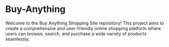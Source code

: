 # Buy-Anything
Welcome to the Buy Anything Shopping Site repository! This project aims to create a comprehensive and user-friendly online shopping platform where users can browse, search, and purchase a wide variety of products seamlessly.
